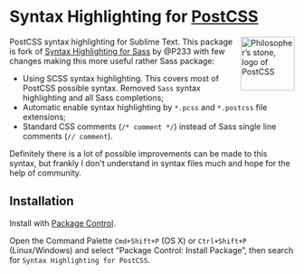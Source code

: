 # Syntax Highlighting for [PostCSS]

<img src="https://postcss.github.io/postcss/logo.svg" title="Philosopher’s stone, logo of PostCSS" align="right" width="95" height="95">

PostCSS syntax highlighting for Sublime Text. This package is fork of [Syntax Highlighting for Sass] by @P233 with few changes making this more useful rather Sass package:

* Using SCSS syntax highlighting. This covers most of PostCSS possible syntax. Removed `Sass` syntax highlighting and all Sass completions;
* Automatic enable syntax highlighting by `*.pcss` and `*.postcss` file extensions;
* Standard CSS comments (`/* comment */`) instead of Sass single line comments (`// comment`).

Definitely there is a lot of possible improvements can be made to this syntax, but frankly I don't understand in syntax files much and hope for the help of community.

## Installation

Install with [Package Control].

Open the Command Palette `Cmd+Shift+P` (OS X) or `Ctrl+Shift+P` (Linux/Windows) and select “Package Control: Install Package”, then search for `Syntax Highlighting for PostCSS`.

[PostCSS]: https://github.com/postcss/postcss
[Syntax Highlighting for Sass]: https://github.com/P233/Syntax-highlighting-for-Sass
[Package Control]: https://packagecontrol.io/
